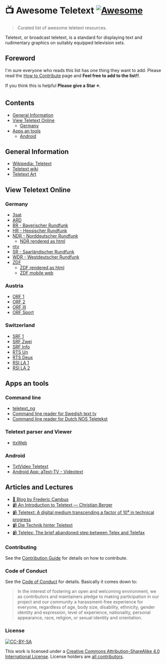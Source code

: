 # 📺 Awesome Teletext [![Awesome](https://cdn.rawgit.com/sindresorhus/awesome/d7305f38d29fed78fa85652e3a63e154dd8e8829/media/badge.svg)](https://github.com/sindresorhus/awesome)

> Curated list of awesome teletext resources.

Teletext, or broadcast teletext, is a standard for displaying text and rudimentary graphics on suitably equipped television sets.

## Foreword

I'm sure everyone who reads this list has one thing they want to add. Please read the [How to Contribute](.github/CONTRIBUTING.md) page and **Feel free to add to the list!!**.

If you think this is helpful **Please give a Star ⭐️**.

## Contents

- [General Information](#general-information)
- [View Teletext Online](#view-teletext-online)
  - [Germany](#germany)
- [Apps an tools](#apps-an-tools)
  - [Android](#android)

## General Information

- [Wikipedia: Teletext](https://en.wikipedia.org/wiki/Teletext)
- [Teletext wiki](https://teletext.wiki.zxnet.co.uk/wiki/)
- [Teletext Art](https://telenft.art/)

## View Teletext Online

### Germany

- [3sat](https://teletext.zdf.de/teletext/3sat/)
- [ARD](https://www.ard-text.de/)
- [BR - Bayerischer Rundfunk](https://www.br.de/fernsehen/brtext/brtext-100.html)
- [HR - Hessischer Rundfunk](https://www.hr-text.hr-fernsehen.de/ttxweb/)
- [NDR - Norddeutscher Rundfunk](https://www.ndr.de/fernsehen/videotext/)
  - [NDR rendered as html](https://www.ndr.de/public/teletext/100_01.htm)
- [ntv](https://www.n-tv.de/mediathek/teletext/)
- [SR - Saarländischer Rundfunk](https://saartext.de/)
- [WDR - Westdeutscher Rundfunk](https://www1.wdr.de/wdrtext/index.html)
- [ZDF](https://teletext.zdf.de/teletext/zdf/)
  - [ZDF rendered as html](https://teletext.zdf.de/teletext/zdfinfo/seiten/klassisch/100.html)
  - [ZDF mobile web](https://teletext.zdf.de/teletext/zdfinfo/mobil.php)

### Austria

- [ORF 1](https://teletext.orf.at/channel/orf1/page/100/1)
- [ORF 2](https://teletext.orf.at/channel/orf2/page/100/1)
- [ORF III](https://teletext.orf.at/channel/orfiii/page/100/1)
- [ORF Sport](https://teletext.orf.at/channel/sportplus/page/100/1)

### Switzerland

- [SRF 1](https://www.teletext.ch/SRF1/)
- [SRF Zwei](https://www.teletext.ch/SRFzwei/)
- [SRF Info](https://www.teletext.ch/SRFInfo/)
- [RTS Un](https://www.teletext.ch/RTSUn)
- [RTS Deux](https://www.teletext.ch/RTSDeux)
- [RSI LA 1](https://www.teletext.ch/RSILA1/)
- [RSI LA 2](https://www.teletext.ch/RSILA2/)

## Apps an tools

### Command line

- [teletext_ng](https://github.com/Casandro/teletext_ng)
- [Command line reader for Swedish text tv](https://github.com/voidcase/txtv)
- [Command line reader for Dutch NOS Teletekst](https://codeberg.org/sjmulder/nostt)

### Teletext parser and Viewer

- [ttxWeb](https://github.com/fabianswebworld/ttxweb)

### Android

- [TxtVideo Teletext](https://play.google.com/store/apps/details?id=it.giccisw.tt2&hl=de)
- [Android App: aText-TV - Videotext](https://play.google.com/store/apps/details?id=com.harjuconsulting.texttv&hl=de)

## Articles and Lectures

- [📄 Blog by Frederic Cambus](https://www.cambus.net/categories/teletext/)
- [📹 An Introduction to Teletext — Christian Berger](https://www.youtube.com/watch?v=ITQkgM9AihE)
- [📹 Teletext: A digital medium transcending a factor of 10⁶ in technical progress](https://media.ccc.de/v/retronetcall-20230705-casandro-teletext)
- [📹 Die Technik hinter Teletext](https://media.ccc.de/v/fire-shonks-2022-49077-die-technik-hinter-teletext)
- [📹 Teletex: The brief abandoned step between Telex and Telefax](https://media.ccc.de/v/retronetcall-20230607-laforge-teletex)

### Contributing

See the [Contribution Guide](.github/CONTRIBUTING.md) for details on how to contribute.

### Code of Conduct

See the [Code of Conduct](.github/CODE-OF-CONDUCT.md) for details. Basically it comes down to:
> In the interest of fostering an open and welcoming environment, we as
contributors and maintainers pledge to making participation in our project and
our community a harassment-free experience for everyone, regardless of age, body
size, disability, ethnicity, gender identity and expression, level of experience,
nationality, personal appearance, race, religion, or sexual identity and orientation.

### License

[![CC-BY-SA](http://mirrors.creativecommons.org/presskit/buttons/88x31/svg/by-sa.svg)](http://creativecommons.org/licenses/by-sa/4.0/)

This work is licensed under a [Creative Commons Attribution-ShareAlike 4.0 International License](http://creativecommons.org/licenses/by-sa/4.0/).
License holders are [all contributors](https://github.com/mojoaxel/awesome-regression-testing/graphs/contributors).
